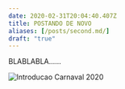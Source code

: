 ```yaml
---
date: 2020-02-31T20:04:40.407Z
title: POSTANDO DE NOVO
aliases: [/posts/second.md/]
draft: "true"
---
```




BLABLABLA......



![Introducao Carnaval 2020](/images/carna20.jpg)
